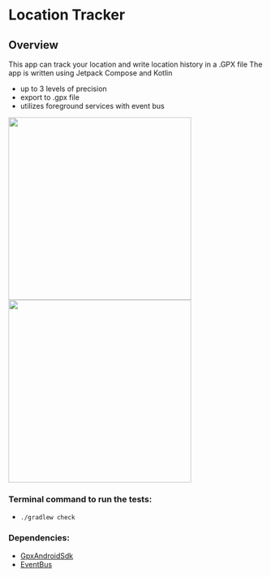 # Location Tracker
## Overview
This app can track your location and write location history in a .GPX file
The app is written using Jetpack Compose and Kotlin
- up to 3 levels of precision
- export to .gpx file
- utilizes foreground services with event bus

<img src="https://github.com/user-attachments/assets/87ffc9ef-6dc5-45fd-a631-4b872cd7c885" height="360"/>
<img src="https://github.com/user-attachments/assets/b655057e-6993-4e24-8e84-7226ab2685f1" height="360"/>

### Terminal command to run the tests:
- `./gradlew check`

### Dependencies:
- <a href="https://github.com/bvn13/GpxAndroidSdk">GpxAndroidSdk</a>
- <a href="https://github.com/greenrobot/EventBus">EventBus</a>
